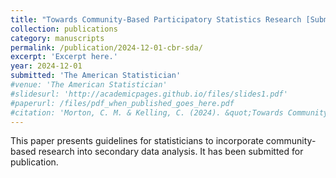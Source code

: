 ```yaml
---
title: "Towards Community-Based Participatory Statistics Research [Submitted]"
collection: publications
category: manuscripts
permalink: /publication/2024-12-01-cbr-sda/
excerpt: 'Excerpt here.'
year: 2024-12-01
submitted: 'The American Statistician'
#venue: 'The American Statistician'
#slidesurl: 'http://academicpages.github.io/files/slides1.pdf'
#paperurl: /files/pdf_when_published_goes_here.pdf
#citation: 'Morton, C. M. & Kelling, C. (2024). &quot;Towards Community-Based Participatory Statistics Research.&quot; <i>The American Statistician</i>.'
---
```


This paper presents guidelines for statisticians to incorporate community-based research into secondary data analysis. It has been submitted for publication.
